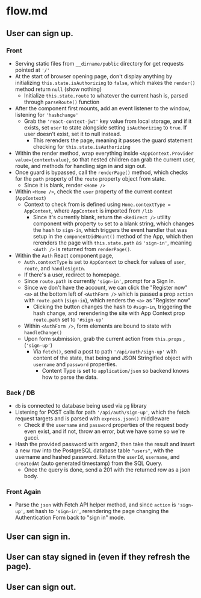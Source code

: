 # flow.md

## User can sign up.

 ### Front
 
- Serving static files from `__dirname/public` directory for get requests pointed at `'/'`
- At the start of browser opening page, don't display anything by initializing `this.state.isAuthorizing` to `false`, which makes the `render()` method return `null` (show nothing)
	- Initialize `this.state.route` to whatever the current hash is, parsed through `parseRoute()` function
- After the component first mounts, add an event listener to the window, listening for `'hashchange'`
	- Grab the `'react-context-jwt'` key value from local storage, and if it exists, set `user` to state alongside setting `isAuthorizing` to `true`. If user doesn't exist, set it to null instead.
		- This rerenders the page, meaning it passes the guard statement checking for `this.state.isAuthorizing`
- Within the render method, wrap everything inside `<AppContext.Provider value={contextvalue}`, so that nested children can grab the current user, route, and methods for handling sign in and sign out.
- Once guard is bypassed, call the `renderPage()` method, which checks for the `path` property of the `route` property object from state.
	- Since it is blank, render `<Home />`
- Within `<Home />`, check the `user` property of the current context (`AppContext`) 
	- Context to check from is defined using `Home.contextType = AppContext`, where `AppContext` is imported from `/lib`
		- Since it's currently blank, return the `<Redirect />` utility component with property `to` set to a blank string, which changes the hash to `sign-in`, which triggers the event handler that was setup in the `componentDidMount()` method of the App, which then rerenders the page with `this.state.path` as `'sign-in'`, meaning `<Auth />` is returned from `renderPage()`.
- Within the `Auth` React component page,
	- `Auth.contextType` is set to `AppContext` to check for values of `user`, `route`, and `handleSignIn`.
	- If there's a user, redirect to homepage.
	- Since `route.path` is currently `'sign-in'`, prompt for a Sign In.
	- Since we don't have the account, we can click the "Register now" `<a>` at the bottom left of `<AuthForm />` which is passed a prop `action` with `route.path` (`sign-in`), which renders the `<a>` as "Register now"
		- Clicking the button changes the hash to `#sign-in`, triggering the hash change, and rerendering the site with App Context prop `route.path` set to `'#sign-up'`
	- Within `<AuthForm />`, form elements are bound to state with `handleChange()`
	- Upon form submission, grab the current action from `this.props` , (`'sign-up'`)
		- Via `fetch()`, send a post to path `'/api/auth/sign-up'` with content of the state, that being and JSON Stringified object with `username` and `password` properties.
			- Content Type is set to `application/json` so backend knows how to parse the data.

### Back / DB

- `db` is connected to database being used via `pg` library
- Listening for POST calls for path `'/api/auth/sign-up'`, which the fetch request targets and is parsed with `express.json()` middleware
	- Check if the `username` and `password` properties of the request body even exist, and if not, throw an error, but we have some so we're gucci.
- Hash the provided password with argon2, then take the result and insert a new row into the PostgreSQL database table `"users"`, with the username and hashed password. Return the `userId`, `username`, and `createdAt` (auto generated timestamp) from the SQL Query.
	- Once the query is done, send a 201 with the returned row as a json body.

### Front Again

- Parse the `json` with Fetch API helper method, and since `action` is `'sign-up'`, set hash to `'sign-in'`, rerendering the page changing the Authentication Form back to "sign in" mode.



## User can sign in.

  

## User can stay signed in (even if they refresh the page).

  

## User can sign out.
